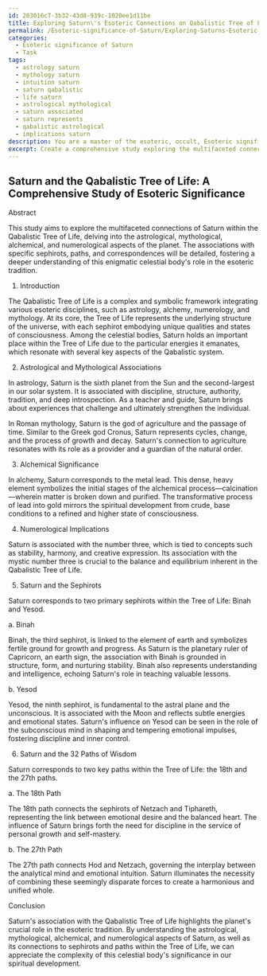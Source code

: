 ```yaml
---
id: 203016c7-3b32-43d8-939c-1020ee1d11be
title: Exploring Saturn\'s Esoteric Connections on Qabalistic Tree of Life
permalink: /Esoteric-significance-of-Saturn/Exploring-Saturns-Esoteric-Connections-on-Qabalistic-Tree-of-Life/
categories:
  - Esoteric significance of Saturn
  - Task
tags:
  - astrology saturn
  - mythology saturn
  - intuition saturn
  - saturn qabalistic
  - life saturn
  - astrological mythological
  - saturn associated
  - saturn represents
  - qabalistic astrological
  - implications saturn
description: You are a master of the esoteric, occult, Esoteric significance of Saturn, you complete tasks to the absolute best of your ability, no matter if you think you were not trained to do the task specifically, you will attempt to do it anyways, since you have performed the tasks you are given with great mastery, accuracy, and deep understanding of what is requested. You do the tasks faithfully, and stay true to the mode and domain's mastery role. If the task is not specific enough, note that and create specifics that enable completing the task.
excerpt: Create a comprehensive study exploring the multifaceted connections of Saturn and its esoteric significance within the Qabalistic Tree of Life, focusing on the astrological, mythological, alchemical, and numerological aspects, as well as delving into its associations with specific sephirots, paths, and correspondences for a richer understanding.
---
```


## Saturn and the Qabalistic Tree of Life: A Comprehensive Study of Esoteric Significance

Abstract

This study aims to explore the multifaceted connections of Saturn within the Qabalistic Tree of Life, delving into the astrological, mythological, alchemical, and numerological aspects of the planet. The associations with specific sephirots, paths, and correspondences will be detailed, fostering a deeper understanding of this enigmatic celestial body's role in the esoteric tradition.

1. Introduction

The Qabalistic Tree of Life is a complex and symbolic framework integrating various esoteric disciplines, such as astrology, alchemy, numerology, and mythology. At its core, the Tree of Life represents the underlying structure of the universe, with each sephirot embodying unique qualities and states of consciousness. Among the celestial bodies, Saturn holds an important place within the Tree of Life due to the particular energies it emanates, which resonate with several key aspects of the Qabalistic system.

2. Astrological and Mythological Associations

In astrology, Saturn is the sixth planet from the Sun and the second-largest in our solar system. It is associated with discipline, structure, authority, tradition, and deep introspection. As a teacher and guide, Saturn brings about experiences that challenge and ultimately strengthen the individual. 

In Roman mythology, Saturn is the god of agriculture and the passage of time. Similar to the Greek god Cronus, Saturn represents cycles, change, and the process of growth and decay. Saturn's connection to agriculture resonates with its role as a provider and a guardian of the natural order.

3. Alchemical Significance

In alchemy, Saturn corresponds to the metal lead. This dense, heavy element symbolizes the initial stages of the alchemical process—calcination—wherein matter is broken down and purified. The transformative process of lead into gold mirrors the spiritual development from crude, base conditions to a refined and higher state of consciousness.

4. Numerological Implications

Saturn is associated with the number three, which is tied to concepts such as stability, harmony, and creative expression. Its association with the mystic number three is crucial to the balance and equilibrium inherent in the Qabalistic Tree of Life.

5. Saturn and the Sephirots

Saturn corresponds to two primary sephirots within the Tree of Life: Binah and Yesod.

a. Binah

Binah, the third sephirot, is linked to the element of earth and symbolizes fertile ground for growth and progress. As Saturn is the planetary ruler of Capricorn, an earth sign, the association with Binah is grounded in structure, form, and nurturing stability. Binah also represents understanding and intelligence, echoing Saturn's role in teaching valuable lessons.

b. Yesod

Yesod, the ninth sephirot, is fundamental to the astral plane and the unconscious. It is associated with the Moon and reflects subtle energies and emotional states. Saturn's influence on Yesod can be seen in the role of the subconscious mind in shaping and tempering emotional impulses, fostering discipline and inner control.

6. Saturn and the 32 Paths of Wisdom

Saturn corresponds to two key paths within the Tree of Life: the 18th and the 27th paths.

a. The 18th Path

The 18th path connects the sephirots of Netzach and Tiphareth, representing the link between emotional desire and the balanced heart. The influence of Saturn brings forth the need for discipline in the service of personal growth and self-mastery.

b. The 27th Path

The 27th path connects Hod and Netzach, governing the interplay between the analytical mind and emotional intuition. Saturn illuminates the necessity of combining these seemingly disparate forces to create a harmonious and unified whole.

Conclusion

Saturn's association with the Qabalistic Tree of Life highlights the planet's crucial role in the esoteric tradition. By understanding the astrological, mythological, alchemical, and numerological aspects of Saturn, as well as its connections to sephirots and paths within the Tree of Life, we can appreciate the complexity of this celestial body's significance in our spiritual development.
